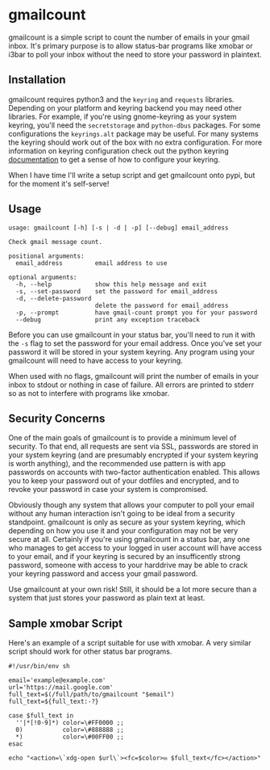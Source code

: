 gmailcount
==========
gmailcount is a simple script to count the number of emails in your gmail
inbox. It's primary purpose is to allow status-bar programs like xmobar or
i3bar to poll your inbox without the need to store your password in plaintext.

Installation
------------
gmailcount requires python3 and the `keyring` and `requests` libraries.
Depending on your platform and keyring backend you may need other libraries.
For example, if you're using gnome-keyring as your system keyring, you'll need
the `secretstorage` and `python-dbus` packages. For some configurations the
`keyrings.alt` package may be useful. For many systems the keyring should work
out of the box with no extra configuration. For more information on keyring
configuration check out the python keyring
[documentation](https://pypi.python.org/pypi/keyring#configure-your-keyring-lib)
to get a sense of how to configure your keyring.

When I have time I'll write a setup script and get gmailcount onto pypi, but
for the moment it's self-serve!

Usage
-----
    usage: gmailcount [-h] [-s | -d | -p] [--debug] email_address

    Check gmail message count.

    positional arguments:
      email_address         email address to use

    optional arguments:
      -h, --help            show this help message and exit
      -s, --set-password    set the password for email_address
      -d, --delete-password
                            delete the password for email_address
      -p, --prompt          have gmail-count prompt you for your password
      --debug               print any exception traceback

Before you can use gmailcount in your status bar, you'll need to run it with
the `-s` flag to set the password for your email address. Once you've set your
password it will be stored in your system keyring. Any program using your
gmailcount will need to have access to your keyring. 

When used with no flags, gmailcount will print the number of emails in your
inbox to stdout or nothing in case of failure. All errors are printed to stderr
so as not to interfere with programs like xmobar.

Security Concerns
-----------------
One of the main goals of gmailcount is to provide a minimum level of
security. To that end, all requests are sent via SSL, passwords are stored in
your system keyring (and are presumably encrypted if your system keyring is
worth anything), and the recommended use pattern is with app passwords on
accounts with two-factor authentication enabled. This allows you to keep your
password out of your dotfiles and encrypted, and to revoke your password in
case your system is compromised.

Obviously though any system that allows your computer to poll your email
without any human interaction isn't going to be ideal from a security
standpoint. gmailcount is only as secure as your system keyring, which
depending on how you use it and your configuration may not be very secure at
all. Certainly if you're using gmailcount in a status bar, any one who
manages to get access to your logged in user account will have access to your
email, and if your keyring is secured by an insufficently strong password,
someone with access to your harddrive may be able to crack your keyring
password and access your gmail password. 

Use gmailcount at your own risk! Still, it should be a lot more secure than a
system that just stores your password as plain text at least.

Sample xmobar Script
--------------------
Here's an example of a script suitable for use with xmobar. A very similar
script should work for other status bar programs.

    #!/usr/bin/env sh

    email='example@example.com'
    url='https://mail.google.com'
    full_text=$(/full/path/to/gmailcount "$email")
    full_text=${full_text:-?}

    case $full_text in
      ''|*[!0-9]*) color=\#FF0000 ;;
      0)           color=\#888888 ;;
      *)           color=\#00FF00 ;;
    esac

    echo "<action=\`xdg-open $url\`><fc=$color>✉ $full_text</fc></action>"
